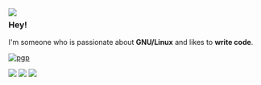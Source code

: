 <img align="left" src="https://orhun.dev/img/crow.png">

### Hey!

I'm someone who is passionate about **GNU/Linux** and likes to **write code**.

[![pgp](https://img.shields.io/badge/pgp-0xF83424824B3E4B90-313131?style=flat&labelColor=313131&color=313131)](https://github.com/orhun.gpg)

<img src="https://github-readme-stats.vercel.app/api?username=ratcode404&show_icons=true&theme=gotham&hide=issues,contribs&bg_color=00000000"/>
<img src="https://github-readme-stats.vercel.app/api/top-langs/?username=aveek-saha&layout=compact&theme=gotham&hide=issues,contribs&bg_color=00000000&langs_count=6">
<img src="https://github-readme-streak-stats.herokuapp.com?user=aveek-saha&theme=darcula&hide_border=true&background=FFFFFF00">
